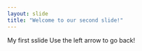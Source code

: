 ```yaml
---
layout: slide
title: "Welcome to our second slide!"
---
```

My first sslide
Use the left arrow to go back!
